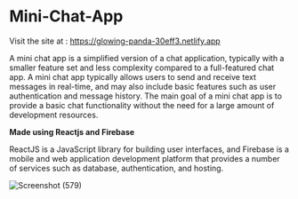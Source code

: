 # Mini-Chat-App

Visit the site at : https://glowing-panda-30eff3.netlify.app

A mini chat app is a simplified version of a chat application, typically with a smaller feature set and less complexity compared to a full-featured chat app. A mini chat app typically allows users to send and receive text messages in real-time, and may also include basic features such as user authentication and message history. The main goal of a mini chat app is to provide a basic chat functionality without the need for a large amount of development resources.

<b>Made using Reactjs and Firebase</b>

ReactJS is a JavaScript library for building user interfaces, and Firebase is a mobile and web application development platform that provides a number of services such as database, authentication, and hosting.

![Screenshot (579)](https://user-images.githubusercontent.com/87769883/211998109-19cb906d-9291-4961-9a09-a77595bf410b.png)
